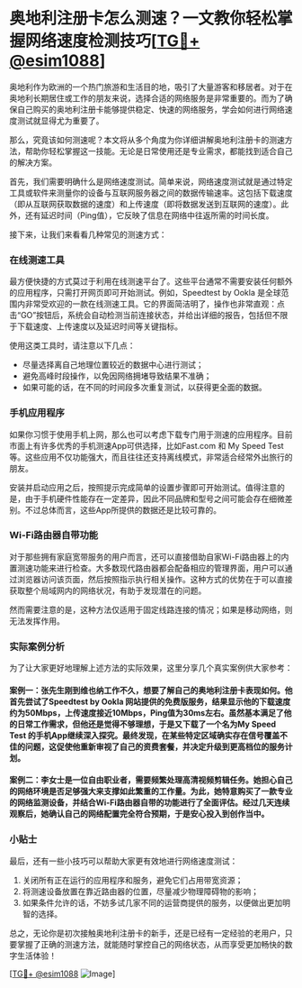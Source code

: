 # 奥地利注册卡怎么测速？一文教你轻松掌握网络速度检测技巧[[TG💪+ @esim1088](https://t.me/s/esim1088)]

奥地利作为欧洲的一个热门旅游和生活目的地，吸引了大量游客和移居者。对于在奥地利长期居住或工作的朋友来说，选择合适的网络服务是非常重要的。而为了确保自己购买的奥地利注册卡能够提供稳定、快速的网络服务，学会如何进行网络速度测试就显得尤为重要了。

那么，究竟该如何测速呢？本文将从多个角度为你详细讲解奥地利注册卡的测速方法，帮助你轻松掌握这一技能。无论是日常使用还是专业需求，都能找到适合自己的解决方案。

首先，我们需要明确什么是网络速度测试。简单来说，网络速度测试就是通过特定工具或软件来测量你的设备与互联网服务器之间的数据传输速率。这包括下载速度（即从互联网获取数据的速度）和上传速度（即将数据发送到互联网的速度）。此外，还有延迟时间（Ping值），它反映了信息在网络中往返所需的时间长度。

接下来，让我们来看看几种常见的测速方式：

### 在线测速工具

最方便快捷的方式莫过于利用在线测速平台了。这些平台通常不需要安装任何额外的应用程序，只需打开网页即可开始测试。例如，Speedtest by Ookla 是全球范围内非常受欢迎的一款在线测速工具。它的界面简洁明了，操作也非常直观：点击“GO”按钮后，系统会自动检测当前连接状态，并给出详细的报告，包括但不限于下载速度、上传速度以及延迟时间等关键指标。

使用这类工具时，请注意以下几点：
- 尽量选择离自己地理位置较近的数据中心进行测试；
- 避免高峰时段操作，以免因网络拥堵导致结果不准确；
- 如果可能的话，在不同的时间段多次重复测试，以获得更全面的数据。

### 手机应用程序

如果你习惯于使用手机上网，那么也可以考虑下载专门用于测速的应用程序。目前市面上有许多优秀的手机测速App可供选择，比如Fast.com 和 My Speed Test 等。这些应用不仅功能强大，而且往往还支持离线模式，非常适合经常外出旅行的朋友。

安装并启动应用之后，按照提示完成简单的设置步骤即可开始测试。值得注意的是，由于手机硬件性能存在一定差异，因此不同品牌和型号之间可能会存在细微差别。不过总体而言，这些App所提供的数据还是比较可靠的。

### Wi-Fi路由器自带功能

对于那些拥有家庭宽带服务的用户而言，还可以直接借助自家Wi-Fi路由器上的内置测速功能来进行检查。大多数现代路由器都会配备相应的管理界面，用户可以通过浏览器访问该页面，然后按照指示执行相关操作。这种方式的优势在于可以直接获取整个局域网内的网络状况，有助于发现潜在的问题。

然而需要注意的是，这种方法仅适用于固定线路连接的情况；如果是移动网络，则无法发挥作用。

### 实际案例分析

为了让大家更好地理解上述方法的实际效果，这里分享几个真实案例供大家参考：

#### 案例一：张先生刚到维也纳工作不久，想要了解自己的奥地利注册卡表现如何。他首先尝试了Speedtest by Ookla 网站提供的免费版服务，结果显示他的下载速度约为50Mbps，上传速度接近10Mbps，Ping值为30ms左右。虽然基本满足了他的日常工作需求，但他还是觉得不够理想，于是又下载了一个名为My Speed Test 的手机App继续深入探究。最终发现，在某些特定区域确实存在信号覆盖不佳的问题，这促使他重新审视了自己的资费套餐，并决定升级到更高档位的服务计划。

#### 案例二：李女士是一位自由职业者，需要频繁处理高清视频剪辑任务。她担心自己的网络环境是否足够强大来支撑如此繁重的工作量。为此，她特意购买了一款专业的网络监测设备，并结合Wi-Fi路由器自带的功能进行了全面评估。经过几天连续观察后，她确认自己的网络配置完全符合预期，于是安心投入到创作当中。

### 小贴士

最后，还有一些小技巧可以帮助大家更有效地进行网络速度测试：

1. 关闭所有正在运行的应用程序和服务，避免它们占用带宽资源；
2. 将测速设备放置在靠近路由器的位置，尽量减少物理障碍物的影响；
3. 如果条件允许的话，不妨多试几家不同的运营商提供的服务，以便做出更加明智的选择。

总之，无论你是初次接触奥地利注册卡的新手，还是已经有一定经验的老用户，只要掌握了正确的测速方法，就能随时掌控自己的网络状态，从而享受更加畅快的数字生活体验！

[[TG💪+ @esim1088](https://t.me/s/esim1088) ![Image](https://i.postimg.cc/4NQfJmqS/Snipaste-2025-05-13-00-14-12.png)]